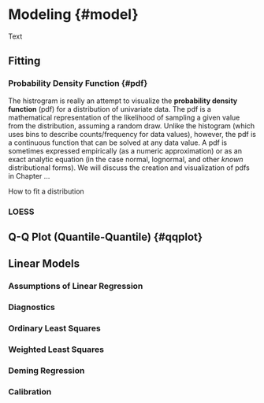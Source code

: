 # Modeling {#model}
Text


## Fitting

### Probability Density Function {#pdf}  
The histrogram is really an attempt to visualize the **probability density function** (pdf) for a distribution of univariate data.  The pdf is a mathematical representation of the likelihood of sampling a given value from the distribution, assuming a random draw.  Unlike the histogram (which uses bins to describe counts/frequency for data values), however, the pdf is a continuous function that can be solved at any data value.  A pdf is sometimes expressed empirically (as a numeric approximation) or as an exact analytic equation (in the case normal, lognormal, and other *known* distributional forms). We will discuss the creation and visualization of pdfs in Chapter ... 

How to fit a distribution
### LOESS

## Q-Q Plot (Quantile-Quantile) {#qqplot}

## Linear Models

### Assumptions of Linear Regression

### Diagnostics

### Ordinary Least Squares

### Weighted Least Squares

### Deming Regression

### Calibration
